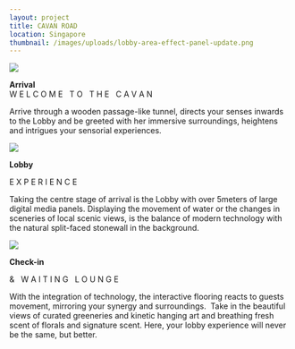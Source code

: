 ```yaml
---
layout: project
title: CAVAN ROAD
location: Singapore
thumbnail: /images/uploads/lobby-area-effect-panel-update.png
---
```

![](/images/uploads/entry_effect_combined.png)



**Arrival**\
W E L C O M E   T O   T H E   C A V A N 

Arrive through a wooden passage-like tunnel, directs your senses inwards to the Lobby and be greeted with her immersive surroundings, heightens and intrigues your sensorial experiences.

![](/images/uploads/lobby_effect-ghost-effect.png)

**Lobby**

E X P E R I E N C E

Taking the centre stage of arrival is the Lobby with over 5meters of large digital media panels. Displaying the movement of water or the changes in sceneries of local scenic views, is the balance of modern technology with the natural split-faced stonewall in the background.

![](/images/uploads/lobby.jpg)

**Check-in**

&   W A I T I N G   L O U N G E

With the integration of technology, the interactive flooring reacts to guests movement, mirroring your synergy and surroundings.  Take in the beautiful views of curated greeneries and kinetic hanging art and breathing fresh scent of florals and signature scent. Here, your lobby experience will never be the same, but better.